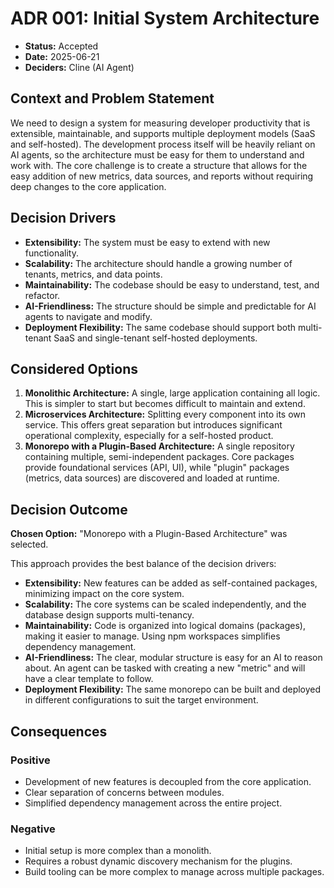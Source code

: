 # ADR 001: Initial System Architecture

-   **Status:** Accepted
-   **Date:** 2025-06-21
-   **Deciders:** Cline (AI Agent)

## Context and Problem Statement

We need to design a system for measuring developer productivity that is extensible, maintainable, and supports multiple deployment models (SaaS and self-hosted). The development process itself will be heavily reliant on AI agents, so the architecture must be easy for them to understand and work with. The core challenge is to create a structure that allows for the easy addition of new metrics, data sources, and reports without requiring deep changes to the core application.

## Decision Drivers

-   **Extensibility:** The system must be easy to extend with new functionality.
-   **Scalability:** The architecture should handle a growing number of tenants, metrics, and data points.
-   **Maintainability:** The codebase should be easy to understand, test, and refactor.
-   **AI-Friendliness:** The structure should be simple and predictable for AI agents to navigate and modify.
-   **Deployment Flexibility:** The same codebase should support both multi-tenant SaaS and single-tenant self-hosted deployments.

## Considered Options

1.  **Monolithic Architecture:** A single, large application containing all logic. This is simpler to start but becomes difficult to maintain and extend.
2.  **Microservices Architecture:** Splitting every component into its own service. This offers great separation but introduces significant operational complexity, especially for a self-hosted product.
3.  **Monorepo with a Plugin-Based Architecture:** A single repository containing multiple, semi-independent packages. Core packages provide foundational services (API, UI), while "plugin" packages (metrics, data sources) are discovered and loaded at runtime.

## Decision Outcome

**Chosen Option:** "Monorepo with a Plugin-Based Architecture" was selected.

This approach provides the best balance of the decision drivers:

-   **Extensibility:** New features can be added as self-contained packages, minimizing impact on the core system.
-   **Scalability:** The core systems can be scaled independently, and the database design supports multi-tenancy.
-   **Maintainability:** Code is organized into logical domains (packages), making it easier to manage. Using npm workspaces simplifies dependency management.
-   **AI-Friendliness:** The clear, modular structure is easy for an AI to reason about. An agent can be tasked with creating a new "metric" and will have a clear template to follow.
-   **Deployment Flexibility:** The same monorepo can be built and deployed in different configurations to suit the target environment.

## Consequences

### Positive

-   Development of new features is decoupled from the core application.
-   Clear separation of concerns between modules.
-   Simplified dependency management across the entire project.

### Negative

-   Initial setup is more complex than a monolith.
-   Requires a robust dynamic discovery mechanism for the plugins.
-   Build tooling can be more complex to manage across multiple packages.
